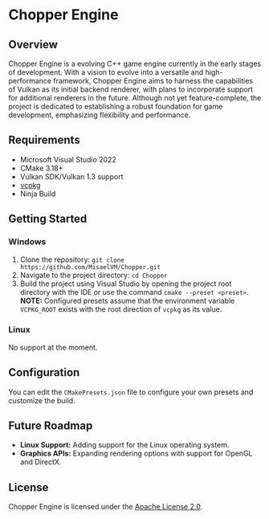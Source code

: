 # Chopper Engine

## Overview
Chopper Engine is a evolving C++ game engine currently in the early stages of development. With a vision to evolve into a versatile and high-performance framework, Chopper Engine aims to harness the capabilities of Vulkan as its initial backend renderer, with plans to incorporate support for additional renderers in the future. Although not yet feature-complete, the project is dedicated to establishing a robust foundation for game development, emphasizing flexibility and performance.

## Requirements
- Microsoft Visual Studio 2022
- CMake 3.18+
- Vulkan SDK/Vulkan 1.3 support
- [vcpkg](https://github.com/microsoft/vcpkg)
- Ninja Build

## Getting Started

### Windows
1. Clone the repository: `git clone https://github.com/MisaelVM/Chopper.git`
2. Navigate to the project directory: `cd Chopper`
3. Build the project using Visual Studio by opening the project root directory with the IDE or use the command `cmake --preset <preset>`. **NOTE:** Configured presets assume that the environment variable `VCPKG_ROOT` exists with the root direction of `vcpkg` as its value.

### Linux
No support at the moment.

## Configuration
You can edit the `CMakePresets.json` file to configure your own presets and customize the build.

## Future Roadmap
- **Linux Support:** Adding support for the Linux operating system.
- **Graphics APIs:** Expanding rendering options with support for OpenGL and DirectX.


## License
Chopper Engine is licensed under the [Apache License 2.0](LICENSE).
